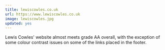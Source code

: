 ```yaml
---
title: lewiscowles.co.uk
url: https://www.lewiscowles.co.uk
image: lewiscowles.jpg
updated: yes
---
```


Lewis Cowles' website almost meets grade AA overall, with the exception of some colour contrast issues on some of the links placed in the footer.
